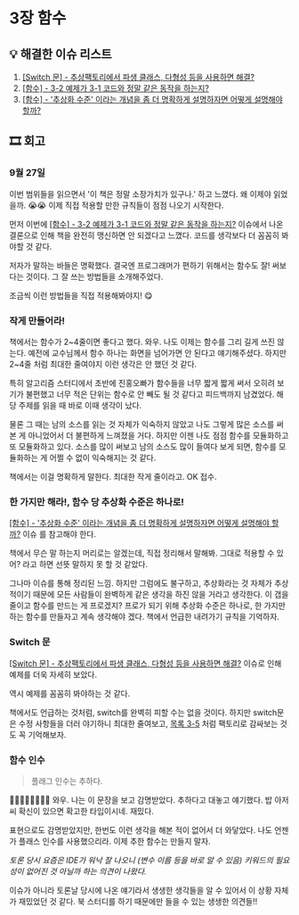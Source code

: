 # 3장 함수

## 💡 해결한 이슈 리스트
1. [[Switch 문] - 추상팩토리에서 파생 클래스, 다형성 등을 사용하면 해결?](https://github.com/Eighteeen/CleanCode_Book_Study/issues/3)
2. [[함수] - 3-2 예제가 3-1 코드와 정말 같은 동작을 하는지?](https://github.com/Eighteeen/CleanCode_Book_Study/issues/4)
3. [[함수] - '추상화 수준' 이라는 개념을 좀 더 명확하게 설명하자면 어떻게 설명해야 할까?](https://github.com/Eighteeen/CleanCode_Book_Study/issues/5)

## 🎞 회고  

### 9월 27일
이번 범위들을 읽으면서 '이 책은 정말 소장가치가 있구나.' 하고 느꼈다. 왜 이제야 읽었을까. 😭😭
이제 직접 적용할 만한 규칙들이 점점 나오기 시작한다.

먼저 이번에 [[함수] - 3-2 예제가 3-1 코드와 정말 같은 동작을 하는지?](https://github.com/Eighteeen/CleanCode_Book_Study/issues/4) 이슈에서 나온 결론으로 인해 책을 완전히 맹신하면 안 되겠다고 느꼈다.
코드를 생각보다 더 꼼꼼히 봐야할 것 같다.

저자가 말하는 바들은 명확했다. 결국엔 프로그래머가 편하기 위해서는 함수도 잘! 써보다는 것이다.
그 잘 쓰는 방법들을 소개해주었다.

조금씩 이런 방법들을 직접 적용해봐야지! 😋

### 작게 만들어라!

책에서는 함수가 2~4줄이면 좋다고 했다. 와우.
나도 이제는 함수를 그리 길게 쓰진 않는다.
예전에 교수님께서 함수 하나는 화면을 넘어가면 안 된다고 얘기해주셨다.
하지만 2~4줄 처럼 최대한 줄여야지 이런 생각은 안 했던 것 같다.

특히 알고리즘 스터디에서 초반에 진홍오빠가 함수들을 너무 짧게 짧게 써서
오히려 보기가 불편했고 너무 적은 단위는 함수로 안 빼도 될 것 같다고 피드백까지 남겼었다.
해당 주제를 읽을 때 바로 이때 생각이 났다.

물론 그 때는 남의 소스를 읽는 것 자체가 익숙하지 않았고 나도 그렇게 많은 소스를 써 본 게 아니었어서 더 불편하게 느껴졌을 거다.
하지만 이젠 나도 점점 함수를 모듈화하고 또 모듈화하고 있다.
소스를 많이 써보고 남의 소스도 많이 들여다 보게 되면, 함수를 모듈화하는 게 어쩔 수 없이 익숙해지는 것 같다.

책에서는 이걸 명확하게 말한다. 최대한 작게 줄이라고. OK 접수.

### 한 가지만 해라!, 함수 당 추상화 수준은 하나로!
[[함수] - '추상화 수준' 이라는 개념을 좀 더 명확하게 설명하자면 어떻게 설명해야 할까?](https://github.com/Eighteeen/CleanCode_Book_Study/issues/5) 이슈 를 참고해야 한다.

책에서 무슨 말 하는지 머리로는 알겠는데, 직접 정리해서 말해봐. 그대로 적용할 수 있어? 라고 하면 선뜻 말하지 못 할 것 같았다.

그나마 이슈를 통해 정리된 느낌.
하지만 그럼에도 불구하고, 추상화라는 것 자체가 추상적이기 때문에 모든 사람들이 완벽하게 같은 생각을 하진 않을 거라고 생각한다.
이 갭을 줄이고 함수를 만드는 게 프로겠지? 프로가 되기 위해 추상화 수준은 하나로, 한 가지만 하는 함수를 만들자고 계속 생각해야 겠다.
책에서 언급한 내려가기 규칙을 기억하자.

### Switch 문

[[Switch 문] - 추상팩토리에서 파생 클래스, 다형성 등을 사용하면 해결?](https://github.com/Eighteeen/CleanCode_Book_Study/issues/3) 이슈로 인해 예제를 더욱 자세히 보았다.

역시 예제를 꼼꼼히 봐야하는 것 같다.

책에서도 언급하는 것처럼, switch를 완벽히 피할 수는 없을 것이다.
하지만 switch문은 수정 사항들을 더러 야기하니 최대한 줄여보고,
[목록 3-5](example3-5.java) 처럼 팩토리로 감싸보는 것도 꼭 기억해보자.

### 함수 인수
> 플래그 인수는 추하다.

🤩🤩👏🏻👏🏻👏🏻 와우. 나는 이 문장을 보고 감명받았다. 추하다고 대놓고 얘기했다. 밥 아저씨 확신이 있으면 확고한 타입이시네. 재밌다.

표현으로도 감명받았지만, 한번도 이런 생각을 해본 적이 없어서 더 와닿았다.
나도 언젠가 플래스 인수를 사용했으리라. 이제 추한 함수는 만들지 말자.

_토론 당시 요즘은 IDE가 워낙 잘 나오니 (변수 이름 등을 바로 알 수 있음) 키워드의 필요성이 없어진 것 아닐까 하는 의견이 나왔다._

이슈가 아니라 토론날 당시에 나온 얘기라서 생생한 생각들을 알 수 있어서 이 상황 자체가 재밌었던 것 같다. 북 스터디를 하기 때문에만 들을 수 있는 생생한 의견들!!